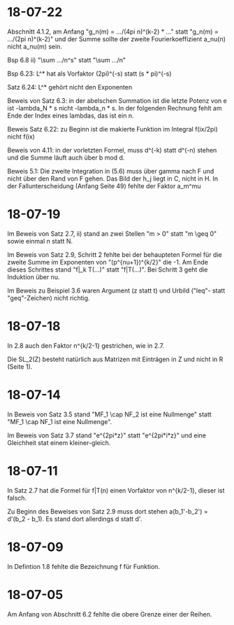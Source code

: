 # 18-07-22
Abschnitt 4.1.2, am Anfang "g_n(m) = .../(4pi n)^(k-2) * ..." statt "g_n(m) = .../(2pi n)^(k-2)" und der Summe sollte der zweite Fourierkoeffizient a_nu(n) nicht a_nu(m) sein.

Bsp 6.8 ii) "\sum .../n^s" statt "\sum .../n"

Bsp 6.23: L^* hat als Vorfaktor (2pi)^(-s) statt (s * pi)^(-s)

Satz 6.24: L^* gehört nicht den Exponenten

Beweis von Satz 6.3: in der abelschen Summation ist die letzte Potenz von e ist -lambda_N * s nicht -lambda_n * s.
In der folgenden Rechnung fehlt am Ende der Index eines lambdas, das ist ein n.

Beweis Satz 6.22: zu Beginn ist die makierte Funktion im Integral f(ix/2pi) nicht f(ix)

Beweis von 4.11: in der vorletzten Formel, muss d^(-k) statt d^(-n) stehen und die Summe läuft auch über b mod d.

Beweis 5.1: Die zweite Integration in (5.6) muss über gamma nach F und nicht über den Rand von F gehen.
Das Bild der h_j liegt in C, nicht in H.
In der Fallunterscheidung (Anfang Seite 49) fehlte der Faktor a_m^mu

# 18-07-19
Im Beweis von Satz 2.7, ii) stand an zwei Stellen "m > 0" statt "m \geq 0" sowie einmal n statt N.

Im Beweis von Satz 2.9, Schritt 2 fehlte bei der behaupteten Formel für die zweite Summe im Exponenten von "(p^{nu+1})^{k/2}" die -1. Am Ende dieses Schrittes stand "f|\_k T(...)" statt "f|T(...)". Bei Schritt 3 geht die Induktion über nu.

Im Beweis zu Beispiel 3.6 waren Argument (z statt t) und Urbild ("leq"- statt "geq"-Zeichen) nicht richtig.

# 18-07-18
In 2.8 auch den Faktor n^{k/2-1} gestrichen, wie in 2.7.

Die SL_2(Z) besteht natürlich aus Matrizen mit Einträgen in Z und nicht in R (Seite 1).

# 18-07-14
In Beweis von Satz 3.5 stand "MF_1 \cap NF_2 ist eine Nullmenge" statt "MF_1 \cap NF_1 ist eine Nullmenge".

Im Beweis von Satz 3.7 stand "e^{2pi\*z}" statt "e^{2pi\*i\*z}" und eine Gleichheit stat einem kleiner-gleich.

# 18-07-11
In Satz 2.7 hat die Formel für f|T(n) einen Vorfaktor von n^{k/2-1}, dieser ist falsch.

Zu Beginn des Beweises von Satz 2.9 muss dort stehen a(b_1'-b_2') = d'(b_2 - b_1). Es stand dort allerdings d statt d'.

# 18-07-09
In Defintion 1.8 fehlte die Bezeichnung f für Funktion.

# 18-07-05
Am Anfang von Abschnitt 6.2 fehlte die obere Grenze einer der Reihen.
